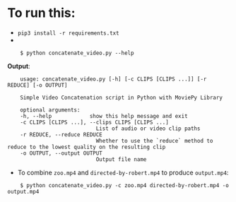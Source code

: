 # To run this:
- `pip3 install -r requirements.txt`
- 
```
    $ python concatenate_video.py --help
```
**Output**:
```
    usage: concatenate_video.py [-h] [-c CLIPS [CLIPS ...]] [-r REDUCE] [-o OUTPUT]

    Simple Video Concatenation script in Python with MoviePy Library

    optional arguments:
    -h, --help            show this help message and exit
    -c CLIPS [CLIPS ...], --clips CLIPS [CLIPS ...]
                            List of audio or video clip paths
    -r REDUCE, --reduce REDUCE
                            Whether to use the `reduce` method to reduce to the lowest quality on the resulting clip
    -o OUTPUT, --output OUTPUT
                            Output file name
```
- To combine `zoo.mp4` and `directed-by-robert.mp4` to produce `output.mp4`:
```
    $ python concatenate_video.py -c zoo.mp4 directed-by-robert.mp4 -o output.mp4
```